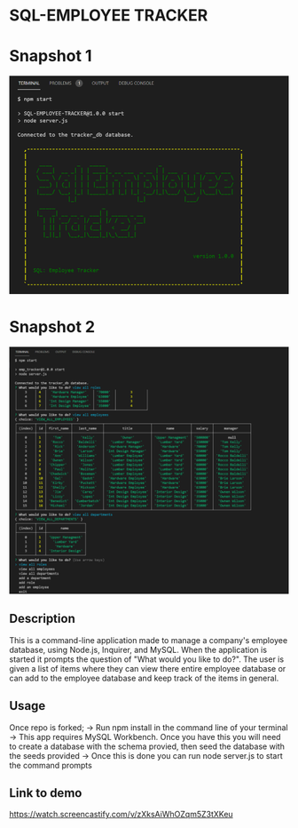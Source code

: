 # SQL-EMPLOYEE TRACKER
# Snapshot 1
![screenshot of SQL-EMPLOYEE-TRACKER](https://github.com/brandonawilliams1/SQL-Employee-Tracker/blob/main/Assets/sql-empl-trkr-employee.png?raw=true)

# Snapshot 2
![screenshot of SQL-EMPLOYEE-TRACKER](https://github.com/brandonawilliams1/SQL-Employee-Tracker/blob/main/Assets/sql-empl-trkr-test.png?raw=true)

## Description
This is a command-line application made to manage a company's employee database, using Node.js, Inquirer, and MySQL.
When the application is started it prompts the question of "What would you like to do?".
The user is given a list of items where they can view there entire employee database or can add to the employee database and keep track of the items in general.

## Usage
Once repo is forked;
-> Run npm install in the command line of your terminal
-> This app requires MySQL Workbench. Once you have this you will need to create a database with the schema provied, then seed the database with the seeds provided
-> Once this is done you can run node server.js to start the command prompts

## Link to demo

https://watch.screencastify.com/v/zXksAiWhOZqm5Z3tXKeu




